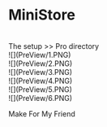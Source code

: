 # MiniStore
<br>
The setup >> Pro directory
<br>
![](PreView/1.PNG)
<br>
![](PreView/2.PNG)
<br>
![](PreView/3.PNG)
<br>
![](PreView/4.PNG)
<br>
![](PreView/5.PNG)
<br>
![](PreView/6.PNG)
<br>

Make For My Friend
